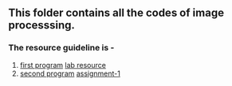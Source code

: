 ## This folder contains all the codes of image processsing.

### The resource guideline is -
1. [first program](../blob/master/code_1/imageinfo.py)
   [lab resource](../blob/master/lab-resource/lab-resource/ImgInfo.py)
2. [second program](../blob/master/code_2/histogram.py)
   [assignment-1](../blob/master/assignment-1/)